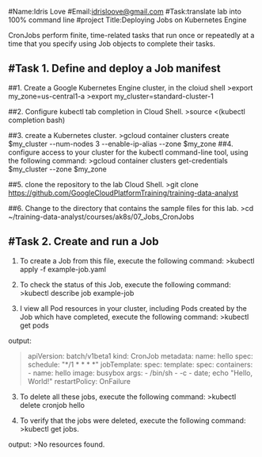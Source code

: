 #Name:Idris Love
#Email:idrisloove@gmail.com
#Task:translate lab into 100% command line 
#project Title:Deploying Jobs on Kubernetes Engine


CronJobs perform finite, time-related tasks that run once or repeatedly at a time that you specify using Job objects to complete their tasks.

#Task 1. Define and deploy a Job manifest
-------------------------------

##1. Create a Google Kubernetes Engine cluster, in the cloiud shell 
        >export my_zone=us-central1-a
        >export my_cluster=standard-cluster-1


##2. Configure kubectl tab completion in Cloud Shell.
        >source <(kubectl completion bash)

##3. create a Kubernetes cluster.
        >gcloud container clusters create $my_cluster --num-nodes 3  --enable-ip-alias --zone $my_zone
##4. configure access to your cluster for the kubectl command-line tool, using the following command:
        >gcloud container clusters get-credentials $my_cluster --zone $my_zone

##5. clone the repository to the lab Cloud Shell.
        >git clone https://github.com/GoogleCloudPlatformTraining/training-data-analyst

##6. Change to the directory that contains the sample files for this lab.
        >cd ~/training-data-analyst/courses/ak8s/07_Jobs_CronJobs

#Task 2. Create and run a Job
----------------------------

1. To create a Job from this file, execute the following command:
        >kubectl apply -f example-job.yaml


2. To check the status of this Job, execute the following command:
        >kubectl describe job example-job

3. I view all Pod resources in your cluster, including Pods created by the Job which have completed, execute the following command:
        >kubectl get pods


output:
>apiVersion: batch/v1beta1
>kind: CronJob
>metadata:
>  name: hello
>spec:
>  schedule: "*/1 * * * *"
>  jobTemplate:
>    spec:
>      template:
>        spec:
>          containers:
>          - name: hello
>            image: busybox
>            args:
>            - /bin/sh
>            - -c
>            - date; echo "Hello, World!"
>          restartPolicy: OnFailure


3. To delete all these jobs, execute the following command:
        >kubectl delete cronjob hello

4. To verify that the jobs were deleted, execute the following command:
        >kubectl get jobs.

output:
        >No resources found.